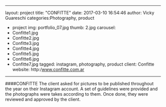 
---
layout: project
title:  "CONFITTE"
date:   2017-03-10 16:54:46
author: Vicky Guareschi
categories:Photography, product 
- project
img: portfolio_07.jpg
thumb: 2.jpg
carousel:
- Confitte1.jpg
- Confitte2.jpg
- Confitte3.jpg
- Confitte4.jpg
- Confitte5.jpg
- Confitte6.jpg
- Confitte7.jpg
tagged: instagram, photography, product
client: Confitte
website: http:/www.confitte.com.ar
---
####CONFITTE
The client asked for pictures to be published throughout the year on their Instagram account. A set of guidelines were provided and the photographs were takes according to them. Once done, they were reviewed and approved by the client. 


